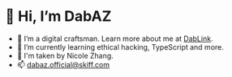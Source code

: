 # 👋 Hi, I’m DabAZ
- 👀 I’m a digital craftsman. Learn more about me at [DabLink](https://link.dabaz.me).
- 🌱 I’m currently learning ethical hacking, TypeScript and more.
- 💞️ I'm taken by Nicole Zhang.
- 📫 [dabaz.official@skiff.com](mailto:dabaz.official@skiff.com)
